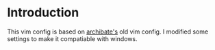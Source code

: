 # Introduction
This vim config is based on [archibate's](https://github.com/archibate/vimrc/tree/main) old vim config. I modified some settings to make it compatiable with windows.
